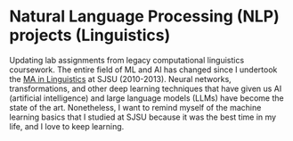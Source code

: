 # Natural Language Processing (NLP) projects (Linguistics)
Updating lab assignments from legacy computational linguistics coursework. The entire field of ML and AI has changed since I undertook the [MA in Linguistics](https://www.sjsu.edu/linguistics/programs/linguistics/ma/index.php) at SJSU (2010-2013). Neural networks, transformations, and other deep learning techniques that have given us AI (artificial intelligence) and large language models (LLMs) have become the state of the art. Nonetheless, I want to remind myself of the machine learning basics that I studied at SJSU because it was the best time in my life, and I love to keep learning. 
